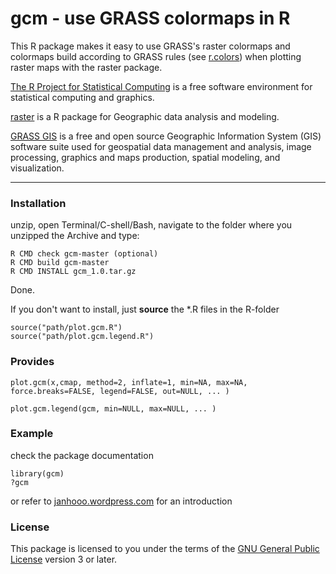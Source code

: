 # gcm - use GRASS colormaps in R


This R package makes it easy to use GRASS's raster colormaps and colormaps build according to GRASS rules (see [r.colors](http://grass.osgeo.org/grass64/manuals/r.colors.html)) when plotting raster maps with the raster package.

[The R Project for Statistical Computing](www.r-project.org/) is a free software environment for statistical computing and graphics.

[raster](cran.r-project.org/web/packages/raster/‎) is a R package for Geographic data analysis and modeling.

[GRASS GIS](http://grass.osgeo.org/) is a free and open source Geographic Information System (GIS) software suite used for geospatial data management and analysis, image processing, graphics and maps production, spatial modeling, and visualization.


----

### Installation
unzip, 
open Terminal/C-shell/Bash, navigate to the folder where you unzipped the Archive and type:

```
R CMD check gcm-master (optional)
R CMD build gcm-master
R CMD INSTALL gcm_1.0.tar.gz
```

Done.


If you don't want to install, just **source** the *.R files in the R-folder
```
source("path/plot.gcm.R")
source("path/plot.gcm.legend.R")
```

### Provides
```
plot.gcm(x,cmap, method=2, inflate=1, min=NA, max=NA, force.breaks=FALSE, legend=FALSE, out=NULL, ... )
```
```
plot.gcm.legend(gcm, min=NULL, max=NULL, ... )
```


### Example
check the package documentation
```
library(gcm)
?gcm
```
or refer to [janhooo.wordpress.com](http://janhooo.wordpress.com/2013/11/20/gcm-use-grass-colormaps-in-r-raster-plots/) for an introduction




### License

This package is licensed to you under the terms of the [GNU General Public License](http://www.gnu.org/licenses/gpl.html) version 3 or later.
